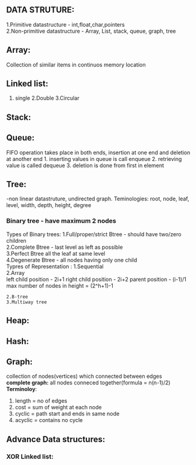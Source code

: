 ## DATA STRUTURE:
1.Primitive datastructure - int,float,char,pointers  
2.Non-primitive datastructure - Array, List, stack, queue, graph, tree

## Array:
Collection of similar items in continuos memory location
## Linked list:
1. single 2.Double 3.Circular
## Stack:

## Queue:
FIFO operation takes place in both ends, insertion at one end and deletion at another end
	1. inserting values in queue is call enqueue
	2. retrieving value is called dequeue
	3. deletion is done from first in element

## Tree:
-non linear datastruture, undirected graph. Teminologies: root, node, leaf, level, width, depth, height, degree  

### Binary tree - have maximum 2 nodes  
Types of Binary trees:
1.Full/proper/strict Btree - should have two/zero children  
2.Complete Btree - last level as left as possible  
3.Perfect Btree all the leaf at same level  
4.Degenerate Btree - all nodes having only one child  
Typres of Representation : 
1.Sequential   
2.Array  
left child position - 2i+1
right child position - 2i+2
parent position - (i-1)/1
max number of nodes in height = (2^h+1)-1

	2.B-tree
	3.Multiway tree
## Heap:
## Hash:

## Graph:
collection of nodes(vertices) which connected between edges  
**complete graph:** all nodes conneced together(formula = n(n-1)/2)  
**Terminoloy**:
1. length = no of edges
2. cost =  sum of weight at each node
3. cyclic = path start and ends in same node
4. acyclic = contains no cycle


## Advance Data structures:

### XOR Linked list:
### 

